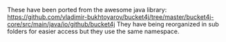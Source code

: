 ﻿These have been ported from the awesome java library: https://github.com/vladimir-bukhtoyarov/bucket4j/tree/master/bucket4j-core/src/main/java/io/github/bucket4j
They have being reorganized in sub folders for easier access but they use the same namespace.